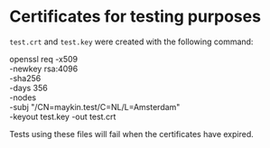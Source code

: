# Certificates for testing purposes

`test.crt` and `test.key` were created with the following command:

openssl req -x509 \
            -newkey rsa:4096 \
            -sha256 \
            -days 356 \
            -nodes \
            -subj "/CN=maykin.test/C=NL/L=Amsterdam" \
            -keyout test.key -out test.crt

Tests using these files will fail when the certificates have expired.
